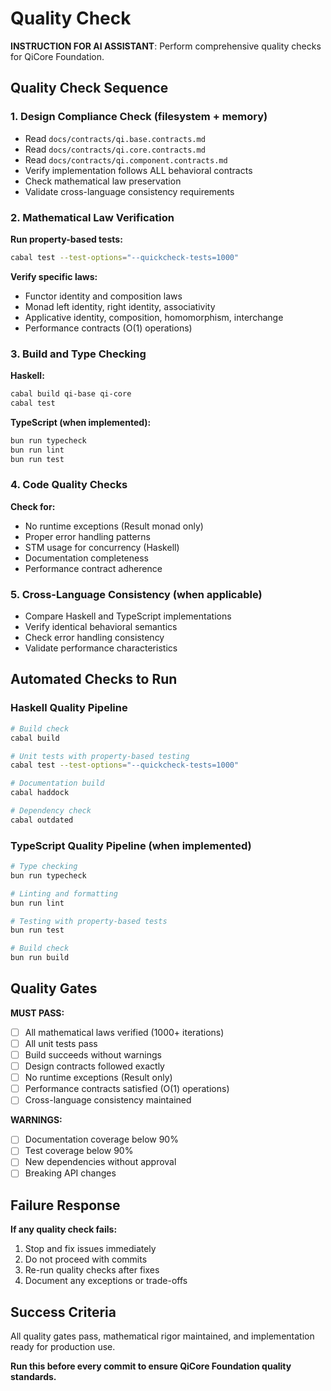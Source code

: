 # Quality Check

**INSTRUCTION FOR AI ASSISTANT**: Perform comprehensive quality checks for QiCore Foundation.

## Quality Check Sequence

### 1. Design Compliance Check (**filesystem** + **memory**)
- Read `docs/contracts/qi.base.contracts.md`
- Read `docs/contracts/qi.core.contracts.md`  
- Read `docs/contracts/qi.component.contracts.md`
- Verify implementation follows ALL behavioral contracts
- Check mathematical law preservation
- Validate cross-language consistency requirements

### 2. Mathematical Law Verification
**Run property-based tests:**
```bash
cabal test --test-options="--quickcheck-tests=1000"
```

**Verify specific laws:**
- Functor identity and composition laws
- Monad left identity, right identity, associativity
- Applicative identity, composition, homomorphism, interchange
- Performance contracts (O(1) operations)

### 3. Build and Type Checking
**Haskell:**
```bash
cabal build qi-base qi-core
cabal test
```

**TypeScript (when implemented):**
```bash
bun run typecheck
bun run lint  
bun run test
```

### 4. Code Quality Checks
**Check for:**
- No runtime exceptions (Result<T> monad only)
- Proper error handling patterns
- STM usage for concurrency (Haskell)
- Documentation completeness
- Performance contract adherence

### 5. Cross-Language Consistency (when applicable)
- Compare Haskell and TypeScript implementations
- Verify identical behavioral semantics
- Check error handling consistency
- Validate performance characteristics

## Automated Checks to Run

### Haskell Quality Pipeline
```bash
# Build check
cabal build

# Unit tests with property-based testing
cabal test --test-options="--quickcheck-tests=1000"

# Documentation build
cabal haddock

# Dependency check
cabal outdated
```

### TypeScript Quality Pipeline (when implemented)
```bash
# Type checking
bun run typecheck

# Linting and formatting
bun run lint

# Testing with property-based tests
bun run test

# Build check
bun run build
```

## Quality Gates

**MUST PASS:**
- [ ] All mathematical laws verified (1000+ iterations)
- [ ] All unit tests pass
- [ ] Build succeeds without warnings
- [ ] Design contracts followed exactly
- [ ] No runtime exceptions (Result<T> only)
- [ ] Performance contracts satisfied (O(1) operations)
- [ ] Cross-language consistency maintained

**WARNINGS:**
- [ ] Documentation coverage below 90%
- [ ] Test coverage below 90%
- [ ] New dependencies without approval
- [ ] Breaking API changes

## Failure Response

**If any quality check fails:**
1. Stop and fix issues immediately
2. Do not proceed with commits
3. Re-run quality checks after fixes
4. Document any exceptions or trade-offs

## Success Criteria
All quality gates pass, mathematical rigor maintained, and implementation ready for production use.

**Run this before every commit to ensure QiCore Foundation quality standards.**
